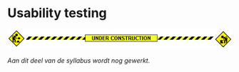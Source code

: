 # Usability testing

![Geel zwarte banner met de tekst "Under construction" met aan weerskanten een ruitvormig geel waarschuwingsbord waarop een bewegend poppetje met een schep in een berg aarde schept](../assets/Under_Construction_Bar.gif)

*Aan dit deel van de syllabus wordt nog gewerkt.*
